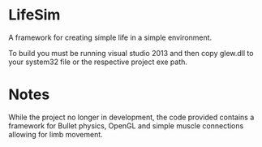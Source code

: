 # LifeSim
A framework for creating simple life in a simple environment.

To build you must be running visual studio 2013 and then copy glew.dll to your system32 file or the respective project exe path.

# Notes
While the project no longer in development, the code provided contains a framework for Bullet physics, OpenGL and simple muscle connections allowing for limb movement.
